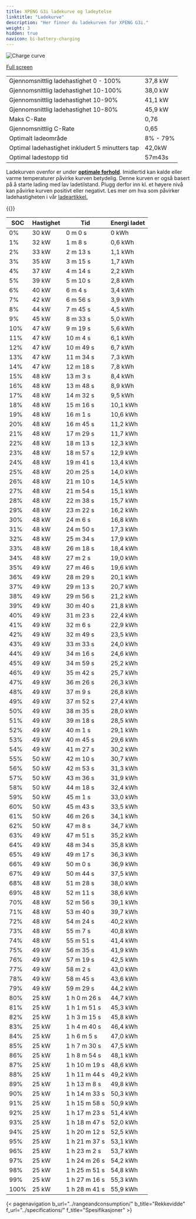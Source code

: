 ```yaml
---
title: XPENG G3i ladekurve og ladeytelse
linktitle: "Ladekurve"
description: "Her finner du ladekurven for XPENG G3i."
weight: 3
hidden: true
navicon: bi-battery-charging
---
```

<!-- markdownlint-disable MD033 -->
<img src="/images/models/xpeng/g3/g3i/chargingcurve.svg" alt="Charge curve" class="img-fluid">

[Full screen](/images/models/xpeng/g3/g3i/chargingcurve.svg)


<table class="table table-striped border">
<tbody>
<tr>
<td>Gjennomsnittlig ladehastighet 0 - 100%</td><td>37,8 kW</td>
</tr>
<tr>
<td>Gjennomsnittlig ladehastighet 10-100%</td><td>38,0 kW</td>
</tr>
<tr>
<td>Gjennomsnittlig ladehastighet 10-90%</td><td>41,1 kW</td>
</tr>
<tr>
<td>Gjennomsnittlig ladehastighet 10-80%</td><td>45,9 kW</td>
</tr>
<tr>
<td>Maks C-Rate</td><td>0,76</td>
</tr>
<tr>
<td>Gjennomsnittlig C-Rate</td><td>0,65</td>
</tr>
<tr>
<td>Optimalt ladeområde</td><td>8% - 79%</td>
</tr>
<tr>
<td>Optimal ladehastighet inkludert 5 minutters tap</td><td>42,0kW</td>
</tr>
<tr>
<td>Optimal ladestopp tid</td><td>57m43s</td>
</tr>
</tbody>
</table>


Ladekurven ovenfor er under **[optimale forhold](../../../../../technology/battery/charging/#temperatur)**. Imidlertid kan kalde eller varme temperaturer påvirke kurven betydelig. Denne kurven er også basert på å starte lading med lav ladetilstand. Plugg derfor inn kl. et høyere nivå kan påvirke kurven positivt eller negativt. Les mer om hva som påvirker ladehastigheten i vår [ladeartikkel.](../../../../../technology/battery/charging/)


{{<evkxdisplayaddarticle />}}
<table class="table table-striped border">
<thead>
<tr><th>SOC</th><th>Hastighet</th><th>Tid</th><th>Energi ladet</th></tr>
</thead>
<tbody>
<tr>
<td>0%</td><td>30 kW</td><td> 0 m 0 s </td><td>0 kWh </td>
</tr>
<tr>
<td>1%</td><td>32 kW</td><td> 1 m 8 s </td><td>0,6 kWh </td>
</tr>
<tr>
<td>2%</td><td>33 kW</td><td> 2 m 13 s </td><td>1,1 kWh </td>
</tr>
<tr>
<td>3%</td><td>35 kW</td><td> 3 m 15 s </td><td>1,7 kWh </td>
</tr>
<tr>
<td>4%</td><td>37 kW</td><td> 4 m 14 s </td><td>2,2 kWh </td>
</tr>
<tr>
<td>5%</td><td>39 kW</td><td> 5 m 10 s </td><td>2,8 kWh </td>
</tr>
<tr>
<td>6%</td><td>40 kW</td><td> 6 m 4 s </td><td>3,4 kWh </td>
</tr>
<tr>
<td>7%</td><td>42 kW</td><td> 6 m 56 s </td><td>3,9 kWh </td>
</tr>
<tr>
<td>8%</td><td>44 kW</td><td> 7 m 45 s </td><td>4,5 kWh </td>
</tr>
<tr>
<td>9%</td><td>45 kW</td><td> 8 m 33 s </td><td>5,0 kWh </td>
</tr>
<tr>
<td>10%</td><td>47 kW</td><td> 9 m 19 s </td><td>5,6 kWh </td>
</tr>
<tr>
<td>11%</td><td>47 kW</td><td> 10 m 4 s </td><td>6,1 kWh </td>
</tr>
<tr>
<td>12%</td><td>47 kW</td><td> 10 m 49 s </td><td>6,7 kWh </td>
</tr>
<tr>
<td>13%</td><td>47 kW</td><td> 11 m 34 s </td><td>7,3 kWh </td>
</tr>
<tr>
<td>14%</td><td>47 kW</td><td> 12 m 18 s </td><td>7,8 kWh </td>
</tr>
<tr>
<td>15%</td><td>48 kW</td><td> 13 m 3 s </td><td>8,4 kWh </td>
</tr>
<tr>
<td>16%</td><td>48 kW</td><td> 13 m 48 s </td><td>8,9 kWh </td>
</tr>
<tr>
<td>17%</td><td>48 kW</td><td> 14 m 32 s </td><td>9,5 kWh </td>
</tr>
<tr>
<td>18%</td><td>48 kW</td><td> 15 m 16 s </td><td>10,1 kWh </td>
</tr>
<tr>
<td>19%</td><td>48 kW</td><td> 16 m 1 s </td><td>10,6 kWh </td>
</tr>
<tr>
<td>20%</td><td>48 kW</td><td> 16 m 45 s </td><td>11,2 kWh </td>
</tr>
<tr>
<td>21%</td><td>48 kW</td><td> 17 m 29 s </td><td>11,7 kWh </td>
</tr>
<tr>
<td>22%</td><td>48 kW</td><td> 18 m 13 s </td><td>12,3 kWh </td>
</tr>
<tr>
<td>23%</td><td>48 kW</td><td> 18 m 57 s </td><td>12,9 kWh </td>
</tr>
<tr>
<td>24%</td><td>48 kW</td><td> 19 m 41 s </td><td>13,4 kWh </td>
</tr>
<tr>
<td>25%</td><td>48 kW</td><td> 20 m 25 s </td><td>14,0 kWh </td>
</tr>
<tr>
<td>26%</td><td>48 kW</td><td> 21 m 10 s </td><td>14,5 kWh </td>
</tr>
<tr>
<td>27%</td><td>48 kW</td><td> 21 m 54 s </td><td>15,1 kWh </td>
</tr>
<tr>
<td>28%</td><td>48 kW</td><td> 22 m 38 s </td><td>15,7 kWh </td>
</tr>
<tr>
<td>29%</td><td>48 kW</td><td> 23 m 22 s </td><td>16,2 kWh </td>
</tr>
<tr>
<td>30%</td><td>48 kW</td><td> 24 m 6 s </td><td>16,8 kWh </td>
</tr>
<tr>
<td>31%</td><td>48 kW</td><td> 24 m 50 s </td><td>17,3 kWh </td>
</tr>
<tr>
<td>32%</td><td>48 kW</td><td> 25 m 34 s </td><td>17,9 kWh </td>
</tr>
<tr>
<td>33%</td><td>48 kW</td><td> 26 m 18 s </td><td>18,4 kWh </td>
</tr>
<tr>
<td>34%</td><td>48 kW</td><td> 27 m 2 s </td><td>19,0 kWh </td>
</tr>
<tr>
<td>35%</td><td>49 kW</td><td> 27 m 46 s </td><td>19,6 kWh </td>
</tr>
<tr>
<td>36%</td><td>49 kW</td><td> 28 m 29 s </td><td>20,1 kWh </td>
</tr>
<tr>
<td>37%</td><td>49 kW</td><td> 29 m 13 s </td><td>20,7 kWh </td>
</tr>
<tr>
<td>38%</td><td>49 kW</td><td> 29 m 56 s </td><td>21,2 kWh </td>
</tr>
<tr>
<td>39%</td><td>49 kW</td><td> 30 m 40 s </td><td>21,8 kWh </td>
</tr>
<tr>
<td>40%</td><td>49 kW</td><td> 31 m 23 s </td><td>22,4 kWh </td>
</tr>
<tr>
<td>41%</td><td>49 kW</td><td> 32 m 6 s </td><td>22,9 kWh </td>
</tr>
<tr>
<td>42%</td><td>49 kW</td><td> 32 m 49 s </td><td>23,5 kWh </td>
</tr>
<tr>
<td>43%</td><td>49 kW</td><td> 33 m 33 s </td><td>24,0 kWh </td>
</tr>
<tr>
<td>44%</td><td>49 kW</td><td> 34 m 16 s </td><td>24,6 kWh </td>
</tr>
<tr>
<td>45%</td><td>49 kW</td><td> 34 m 59 s </td><td>25,2 kWh </td>
</tr>
<tr>
<td>46%</td><td>49 kW</td><td> 35 m 42 s </td><td>25,7 kWh </td>
</tr>
<tr>
<td>47%</td><td>49 kW</td><td> 36 m 26 s </td><td>26,3 kWh </td>
</tr>
<tr>
<td>48%</td><td>49 kW</td><td> 37 m 9 s </td><td>26,8 kWh </td>
</tr>
<tr>
<td>49%</td><td>49 kW</td><td> 37 m 52 s </td><td>27,4 kWh </td>
</tr>
<tr>
<td>50%</td><td>49 kW</td><td> 38 m 35 s </td><td>28,0 kWh </td>
</tr>
<tr>
<td>51%</td><td>49 kW</td><td> 39 m 18 s </td><td>28,5 kWh </td>
</tr>
<tr>
<td>52%</td><td>49 kW</td><td> 40 m 1 s </td><td>29,1 kWh </td>
</tr>
<tr>
<td>53%</td><td>49 kW</td><td> 40 m 45 s </td><td>29,6 kWh </td>
</tr>
<tr>
<td>54%</td><td>49 kW</td><td> 41 m 27 s </td><td>30,2 kWh </td>
</tr>
<tr>
<td>55%</td><td>50 kW</td><td> 42 m 10 s </td><td>30,7 kWh </td>
</tr>
<tr>
<td>56%</td><td>50 kW</td><td> 42 m 53 s </td><td>31,3 kWh </td>
</tr>
<tr>
<td>57%</td><td>50 kW</td><td> 43 m 36 s </td><td>31,9 kWh </td>
</tr>
<tr>
<td>58%</td><td>50 kW</td><td> 44 m 18 s </td><td>32,4 kWh </td>
</tr>
<tr>
<td>59%</td><td>50 kW</td><td> 45 m 1 s </td><td>33,0 kWh </td>
</tr>
<tr>
<td>60%</td><td>50 kW</td><td> 45 m 43 s </td><td>33,5 kWh </td>
</tr>
<tr>
<td>61%</td><td>50 kW</td><td> 46 m 26 s </td><td>34,1 kWh </td>
</tr>
<tr>
<td>62%</td><td>50 kW</td><td> 47 m 8 s </td><td>34,7 kWh </td>
</tr>
<tr>
<td>63%</td><td>49 kW</td><td> 47 m 51 s </td><td>35,2 kWh </td>
</tr>
<tr>
<td>64%</td><td>49 kW</td><td> 48 m 34 s </td><td>35,8 kWh </td>
</tr>
<tr>
<td>65%</td><td>49 kW</td><td> 49 m 17 s </td><td>36,3 kWh </td>
</tr>
<tr>
<td>66%</td><td>49 kW</td><td> 50 m 0 s </td><td>36,9 kWh </td>
</tr>
<tr>
<td>67%</td><td>49 kW</td><td> 50 m 44 s </td><td>37,5 kWh </td>
</tr>
<tr>
<td>68%</td><td>48 kW</td><td> 51 m 28 s </td><td>38,0 kWh </td>
</tr>
<tr>
<td>69%</td><td>48 kW</td><td> 52 m 11 s </td><td>38,6 kWh </td>
</tr>
<tr>
<td>70%</td><td>48 kW</td><td> 52 m 56 s </td><td>39,1 kWh </td>
</tr>
<tr>
<td>71%</td><td>48 kW</td><td> 53 m 40 s </td><td>39,7 kWh </td>
</tr>
<tr>
<td>72%</td><td>48 kW</td><td> 54 m 24 s </td><td>40,2 kWh </td>
</tr>
<tr>
<td>73%</td><td>48 kW</td><td> 55 m 7 s </td><td>40,8 kWh </td>
</tr>
<tr>
<td>74%</td><td>48 kW</td><td> 55 m 51 s </td><td>41,4 kWh </td>
</tr>
<tr>
<td>75%</td><td>49 kW</td><td> 56 m 35 s </td><td>41,9 kWh </td>
</tr>
<tr>
<td>76%</td><td>49 kW</td><td> 57 m 19 s </td><td>42,5 kWh </td>
</tr>
<tr>
<td>77%</td><td>49 kW</td><td> 58 m 2 s </td><td>43,0 kWh </td>
</tr>
<tr>
<td>78%</td><td>49 kW</td><td> 58 m 45 s </td><td>43,6 kWh </td>
</tr>
<tr>
<td>79%</td><td>49 kW</td><td> 59 m 29 s </td><td>44,2 kWh </td>
</tr>
<tr>
<td>80%</td><td>25 kW</td><td>1 h 0 m 26 s </td><td>44,7 kWh </td>
</tr>
<tr>
<td>81%</td><td>25 kW</td><td>1 h 1 m 51 s </td><td>45,3 kWh </td>
</tr>
<tr>
<td>82%</td><td>25 kW</td><td>1 h 3 m 15 s </td><td>45,8 kWh </td>
</tr>
<tr>
<td>83%</td><td>25 kW</td><td>1 h 4 m 40 s </td><td>46,4 kWh </td>
</tr>
<tr>
<td>84%</td><td>25 kW</td><td>1 h 6 m 5 s </td><td>47,0 kWh </td>
</tr>
<tr>
<td>85%</td><td>25 kW</td><td>1 h 7 m 30 s </td><td>47,5 kWh </td>
</tr>
<tr>
<td>86%</td><td>25 kW</td><td>1 h 8 m 54 s </td><td>48,1 kWh </td>
</tr>
<tr>
<td>87%</td><td>25 kW</td><td>1 h 10 m 19 s </td><td>48,6 kWh </td>
</tr>
<tr>
<td>88%</td><td>25 kW</td><td>1 h 11 m 44 s </td><td>49,2 kWh </td>
</tr>
<tr>
<td>89%</td><td>25 kW</td><td>1 h 13 m 8 s </td><td>49,8 kWh </td>
</tr>
<tr>
<td>90%</td><td>25 kW</td><td>1 h 14 m 33 s </td><td>50,3 kWh </td>
</tr>
<tr>
<td>91%</td><td>25 kW</td><td>1 h 15 m 58 s </td><td>50,9 kWh </td>
</tr>
<tr>
<td>92%</td><td>25 kW</td><td>1 h 17 m 23 s </td><td>51,4 kWh </td>
</tr>
<tr>
<td>93%</td><td>25 kW</td><td>1 h 18 m 47 s </td><td>52,0 kWh </td>
</tr>
<tr>
<td>94%</td><td>25 kW</td><td>1 h 20 m 12 s </td><td>52,5 kWh </td>
</tr>
<tr>
<td>95%</td><td>25 kW</td><td>1 h 21 m 37 s </td><td>53,1 kWh </td>
</tr>
<tr>
<td>96%</td><td>25 kW</td><td>1 h 23 m 2 s </td><td>53,7 kWh </td>
</tr>
<tr>
<td>97%</td><td>25 kW</td><td>1 h 24 m 26 s </td><td>54,2 kWh </td>
</tr>
<tr>
<td>98%</td><td>25 kW</td><td>1 h 25 m 51 s </td><td>54,8 kWh </td>
</tr>
<tr>
<td>99%</td><td>25 kW</td><td>1 h 27 m 16 s </td><td>55,3 kWh </td>
</tr>
<tr>
<td>100%</td><td>25 kW</td><td>1 h 28 m 41 s </td><td>55,9 kWh </td>
</tr>
</tbody>
</table>


{< pagenavigation b_url="../rangeandconsumption/" b_title="Rekkevidde" f_url="../specifications/" f_title="Spesifikasjoner" >}
